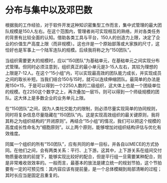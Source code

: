 # 分布与集中以及邓巴数

根据我的工作经验，对于软件开发这种知识密集型工作而言，集中式管理的最大团队规模是150人左右。在这个范围内，管理者尚可实现相互的熟络，并对各类任务的背景有比较全面的认知。借助各类工具与平台，150人的创造力上限，决定了企业的价值生产高度上限（而非规模）。这也许是一个原始部落或大家族的尺寸，这恰好也是军事上一个陆军连队的规模。后续我将称之为“150团队”。

当组织需要更大的规模时，应以“150团队”为基础单元，在基础单元之间实现分布式管理。但同时必须注意到，组织真正的最小单元是3-15人左右，其较为理想的上限是7-12人。在这个“15小组”内，可以实现最高效的团队能力成长，并实现成员之间的取长补短。当我们结合150与15时，就可以连续伸缩团队。最简单的办法是用150×15，于是可以得到一个2250人数的二级组织，这大体上也是一个团级单位的规模。在2250这个数字之上，再次叠加一层15，则可以得到一个师级规模的团队。这大体上是多数企业的业务单元上限。

在“150团队”之间，因为人类社交能力的限制，则必须尽量实现简单的协同规则，同时将复杂信息尽量隐藏在“150团队”内。这是实现高效组织的最关键原则，我将其称之为组织结构的“开闭原则”。再结合“15小组”的情况，我们可以把这个规模的高度成长性命名为“细胞原则”。以上两个原则，能够增加对组织结构评估与优化有效维度。

同属一个组织的所有“150团队”，应有共同的单一目标，并各自以MECE的方式协同。在他们之间，会有两类关系：平行、上下游。这其中，上下游关系在组间交付物质量收敛的前提下，能够实现比较好的配合，但是平行组一旦需要某种配合，则是非常难收敛效率的。一般而言，最基本的放法是建立统一的规划节拍，这个节拍要有一定的可预见性：其内容应该有提前量，是一个总体模糊到局部清晰的过程；其时长应当是固定且重复的。
